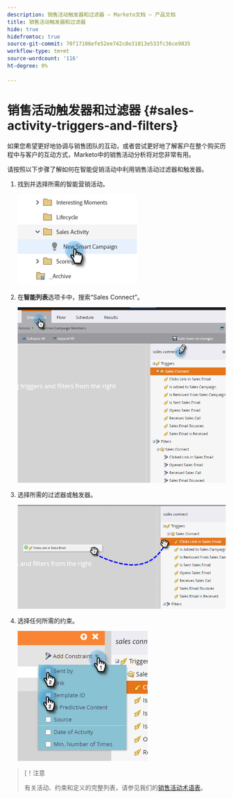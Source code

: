 ```yaml
---
description: 销售活动触发器和过滤器 — Marketo文档 — 产品文档
title: 销售活动触发器和过滤器
hide: true
hidefromtoc: true
source-git-commit: 70f17106efe52ee742c8e31013e533fc36ce9835
workflow-type: tm+mt
source-wordcount: '116'
ht-degree: 0%

---
```


# 销售活动触发器和过滤器 {#sales-activity-triggers-and-filters}

如果您希望更好地协调与销售团队的互动，或者尝试更好地了解客户在整个购买历程中与客户的互动方式，Marketo中的销售活动分析将对您非常有用。

请按照以下步骤了解如何在智能促销活动中利用销售活动过滤器和触发器。

1. 找到并选择所需的智能营销活动。

   ![](assets/sales-activity-triggers-and-filters-1.png)

1. 在&#x200B;**智能列表**&#x200B;选项卡中，搜索“Sales Connect”。

   ![](assets/sales-activity-triggers-and-filters-2.png)

1. 选择所需的过滤器或触发器。

   ![](assets/sales-activity-triggers-and-filters-3.png)

1. 选择任何所需的约束。

   ![](assets/sales-activity-triggers-and-filters-4.png)

>[！注意
>
>有关活动、约束和定义的完整列表，请参见我们的[销售活动术语表](/help/marketo/product-docs/marketo-sales-connect/marketo/sales-activity-glossary.md)。
